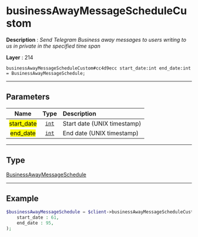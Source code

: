 # businessAwayMessageScheduleCustom

**Description** : *Send Telegram Business away messages to users writing to us in private in the specified time span*

**Layer** : 214

```tl
businessAwayMessageScheduleCustom#cc4d9ecc start_date:int end_date:int = BusinessAwayMessageSchedule;
```

---

## Parameters

| Name | Type | Description |
| :---: | :---: | :--- |
| <mark>start_date</mark> | [`int`](type/int) | Start date (UNIX timestamp) |
| <mark>end_date</mark> | [`int`](type/int) | End date (UNIX timestamp) |

---

## Type

[BusinessAwayMessageSchedule](type/BusinessAwayMessageSchedule)

---

## Example

```php
$businessAwayMessageSchedule = $client->businessAwayMessageScheduleCustom(
	start_date : 61,
	end_date : 95,
);
```